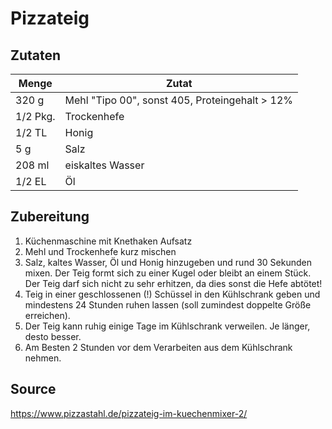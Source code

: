 # Pizzateig

## Zutaten

| Menge    | Zutat                                          |
| -------- | ---------------------------------------------- |
| 320 g    | Mehl "Tipo 00", sonst 405, Proteingehalt > 12% |
| 1/2 Pkg. | Trockenhefe                                    |
| 1/2 TL   | Honig                                          |
| 5 g      | Salz                                           |
| 208 ml   | eiskaltes Wasser                               |
| 1/2 EL   | Öl                                             |

## Zubereitung

1. Küchenmaschine mit Knethaken Aufsatz
2. Mehl und Trockenhefe kurz mischen
3. Salz, kaltes Wasser, Öl und Honig hinzugeben und rund 30 Sekunden mixen. Der Teig formt sich zu einer Kugel oder bleibt an einem Stück. Der Teig darf sich nicht zu sehr erhitzen, da dies sonst die Hefe abtötet!
4. Teig in einer geschlossenen (!) Schüssel in den Kühlschrank geben und mindestens 24 Stunden ruhen lassen (soll zumindest doppelte Größe erreichen).
5. Der Teig kann ruhig einige Tage im Kühlschrank verweilen. Je länger, desto besser.
6. Am Besten 2 Stunden vor dem Verarbeiten aus dem Kühlschrank nehmen.

## Source

https://www.pizzastahl.de/pizzateig-im-kuechenmixer-2/
